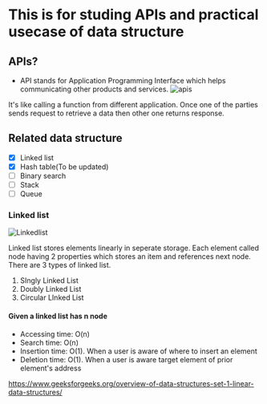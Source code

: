 # This is for studing APIs and practical usecase of data structure 
## APIs?
* API stands for Application Programming Interface which helps communicating other products and services.
![apis](https://user-images.githubusercontent.com/65937735/132780065-80a39fd9-90b1-46cb-b057-228b0895fbd7.png)

It's like calling a function from different application. Once one of the parties sends request to retrieve a data then other one returns response.
## Related data structure
- [x] Linked list
- [x] Hash table(To be updated)
- [ ] Binary search
- [ ] Stack
- [ ] Queue
### Linked list
![Linkedlist](https://user-images.githubusercontent.com/65937735/134629827-83214185-037a-420f-af39-684cd374b39f.png)

Linked list stores elements linearly in seperate storage. Each element called node having 2 properties which stores an item and references next node. There are 3 types of linked list.
1. SIngly Linked List
2. Doubly Linked List
3. Circular LInked List

#### Given a linked list has n node
* Accessing time: O(n)
* Search time: O(n)
* Insertion time: O(1). When a user is aware of where to insert an element
* Deletion time: O(1). When a user is aware target element of prior element's address

https://www.geeksforgeeks.org/overview-of-data-structures-set-1-linear-data-structures/
